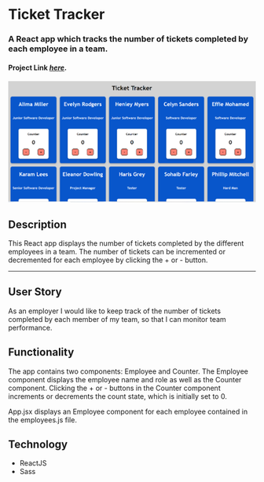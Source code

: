 # Ticket Tracker

### A React app which tracks the number of tickets completed by each employee in a team.

#### Project Link [_here_](https://aimeejenner.github.io/ticket-tracker/).

<p align="center">
  <img src="/public/ticket-tracker.png" alt="Ticket Tracker">
</p>

## Description

This React app displays the number of tickets completed by the different employees in a team. The number of tickets can be incremented or decremented for each employee by clicking the + or - button.

---

## User Story

As an employer I would like to keep track of the number of tickets completed by each member of my team, so that I can monitor team performance.

## Functionality

The app contains two components: Employee and Counter. The Employee component displays the employee name and role as well as the Counter component. Clicking the + or - buttons in the Counter component increments or decrements the count state, which is initially set to 0.

App.jsx displays an Employee component for each employee contained in the employees.js file.

## Technology

-   ReactJS
-   Sass

